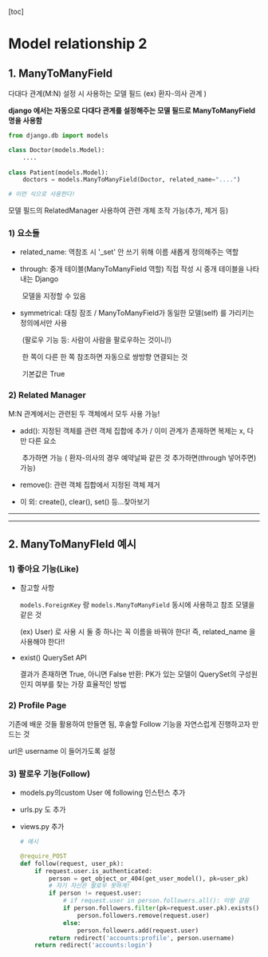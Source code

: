 



[toc]

# Model relationship 2

## 1. ManyToManyField

다대다 관계(M:N) 설정 시 사용하는 모델 필드 (ex) 환자-의사 관계 )

**django 에서는 자동으로 다대다 관계를 설정해주는 모델 필드로 ManyToManyField 명을 사용함**

```python
from django.db import models

class Doctor(models.Model):
    ....
    
class Patient(models.Model):
    doctors = models.ManyToManyField(Doctor, related_name="....")

# 이런 식으로 사용한다!
```

모델 필드의 RelatedManager 사용하여 관련 개체 조작 가능(추가, 제거 등)

### 1) 요소들

- related_name: 역참조 시 '_set' 안 쓰기 위해 이름 새롭게 정의해주는 역할

- through: 중개 테이블(ManyToManyField 역할) 직접 작성 시 중개 테이블을 나타내는 Django 

  ​                모델을 지정할 수 있음

- symmetrical: 대칭 잠조 / ManyToManyField가 동일한 모델(self) 를 가리키는 정의에서만 사용

  ​						(팔로우 기능 등: 사람이 사람을 팔로우하는 것이니!)

  ​						한 쪽이 다른 한 쪽 참조하면 자동으로 쌍방향 연결되는 것

  ​						기본값은 True

  

### 2) Related Manager

M:N 관계에서는 관련된 두 객체에서 모두 사용 가능!

- add(): 지정된 객체를 관련 객체 집합에 추가 / 이미 관계가 존재하면 복제는 x, 다만 다른 요소 

  ​		   추가하면 가능 ( 환자-의사의 경우 예약날짜 같은 것 추가하면(through 넣어주면) 가능)

- remove(): 관련 객체 집합에서 지정된 객체 제거

- 이 외: create(), clear(), set() 등...찾아보기

---

----

## 2. ManyToManyFIeld 예시

### 1) 좋아요 기능(Like)

- 참고할 사항

  `models.ForeignKey` 랑 `models.ManyToManyField` 동시에 사용하고 참조 모델을 같은 것

  (ex) User) 로 사용 시 둘 중 하나는 꼭 이름을 바꿔야 한다! 즉, related_name 을 사용해야 한다!!

- exist() QuerySet API

  결과가 존재하면 True, 아니면 False 반환: PK가 있는 모델이 QuerySet의 구성원인지 여부를 찾는 가장 효율적인 방법

  

### 2) Profile Page

기존에 배운 것들 활용하여 만들면 됨, 후술할 Follow 기능을 자연스럽게 진행하고자 만드는 것

url은 username 이 들어가도록 설정



### 3) 팔로우 기능(Follow)

- models.py의custom User 에 following 인스턴스 추가

- urls.py 도 추가

- views.py 추가

  ```python
  # 예시
  
  @require_POST
  def follow(request, user_pk):
      if request.user.is_authenticated:
          person = get_object_or_404(get_user_model(), pk=user_pk)
          # 자기 자신은 팔로우 못하게!
          if person != request.user:
              # if request.user in person.followers.all(): 이랑 같음
              if person.followers.filter(pk=request.user.pk).exists():
                  person.followers.remove(request.user)
              else:
                  person.followers.add(request.user)
          return redirect('accounts:profile', person.username)
      return redirect('accounts:login')
  ```

  